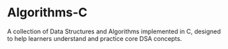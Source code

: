# Algorithms-C
A collection of Data Structures and Algorithms implemented in C, designed to help learners understand and practice core DSA concepts.
